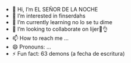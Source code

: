 - 👋 Hi, I’m EL SEÑOR DE LA NOCHE
- 👀 I’m interested in finserdahs
- 🌱 I’m currently learning no lo se tu dime
- 💞️ I’m looking to collaborate on lijer🤑👌
-  📫 How to reach me ...
- 😄 Pronouns: ...
- ⚡ Fun fact: 63 demons (a fecha de escritura)

<!---
Fandenintendo12/Fandenintendo12 is a ✨ special ✨ repository because its `README.md` (this file) appears on your GitHub profile.
You can click the Preview link to take a look at your changes.
--->
